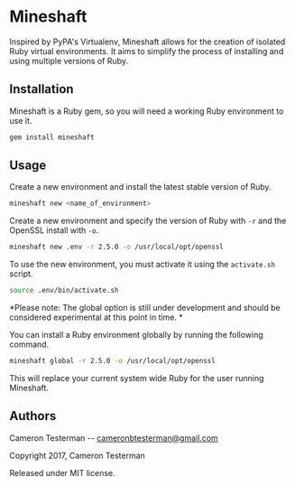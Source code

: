 # Mineshaft
Inspired by PyPA's Virtualenv, Mineshaft allows for the creation of isolated Ruby virtual environments. It aims to simplify the process of installing and using multiple versions of Ruby.

## Installation

Mineshaft is a Ruby gem, so you will need a working Ruby environment to use it.

```bash
gem install mineshaft
```

## Usage

Create a new environment and install the latest stable version of Ruby.

```bash
mineshaft new <name_of_environment>
```

Create a new environment and specify the version of Ruby with `-r` and the OpenSSL install with `-o`.

```bash
mineshaft new .env -r 2.5.0 -o /usr/local/opt/openssl
```

To use the new environment, you must activate it using the `activate.sh` script.

```bash
source .env/bin/activate.sh
```

*Please note: The global option is still under development and should be considered experimental at this point in time. * 

You can install a Ruby environment globally by running the following command.

```bash
mineshaft global -r 2.5.0 -o /usr/local/opt/openssl
```

This will replace your current system wide Ruby for the user running Mineshaft.

## Authors

Cameron Testerman   --  cameronbtesterman@gmail.com

Copyright 2017, Cameron Testerman

Released under MIT license.  
